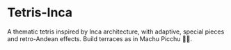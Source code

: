 # Tetris-Inca
A thematic tetris inspired by Inca architecture, with adaptive, special pieces and retro-Andean effects. Build terraces as in Machu Picchu 🧱✨.
